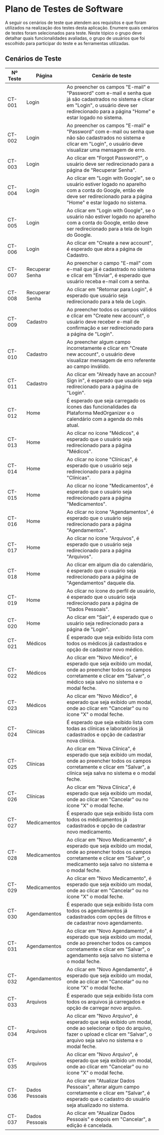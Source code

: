 
# Plano de Testes de Software

A seguir os cenários de teste que atendem aos requisitos e que foram utilizados na realização dos testes desta aplicação.
Enumere quais cenários de testes foram selecionados para teste. Neste tópico o grupo deve detalhar quais funcionalidades avaliadas, o grupo de usuários que foi escolhido para participar do teste e as ferramentas utilizadas.

## Cenários de Teste

| Nº Teste | Página | Cenário de teste |
|----------|--------|------------------|
|CT-001| Login | Ao preencher os campos "E-mail" e "Password" com e-mail e senha que já são cadastrados no sistema e clicar em "Login", o usuário deve ser redirecionado para a página "Home" e estar logado no sistema. |
|CT-002| Login | Ao preencher os campos "E-mail" e "Password" com e-mail ou senha que não são cadastrados no sistema e clicar em "Login", o usuário deve visualizar uma mensagem de erro. |
|CT-003| Login | Ao clicar em "Forgot Password?", o usuário deve ser redirecionado para a página de "Recuperar Senha". |
|CT-004| Login | Ao clicar em "Login with Google", se o usuário estiver logado no aparelho com a conta do Google, então ele deve ser redirecionado para a página "Home" e estar logado no sistema. |
|CT-005| Login | Ao clicar em "Login with Google", se o usuário não estiver logado no aparelho com a conta do Google, então deve ser redirecionado para a tela de login do Google. |
|CT-006| Login | Ao clicar em "Create a new account", é esperado que abra a página de Cadastro. |
|CT-007| Recuperar Senha | Ao preencher o campo "E-mail" com e-mail que já é cadastrado no sistema e clicar em "Enviar", é esperado que usuário receba e-mail com a senha. |
|CT-008| Recuperar Senha | Ao clicar em "Retornar para Login", é esperado que usuário seja redirecionado para a tela de Login. |
|CT-009| Cadastro | Ao preencher todos os campos válidos e clicar em "Create new account", o usuário deve receber e-mail de confirmação e ser redirecionado para a página de "Login". |
|CT-010| Cadastro | Ao preencher algum campo incorretamente e clicar em "Create new account", o usuário deve visualizar mensagem de erro referente ao campo inválido. |
|CT-011| Cadastro | Ao clicar em "Already have an accoun? Sign in", é esperado que usuário seja redirecionado para a página de "Login". |
|CT-012| Home | É esperado que seja carregado os ícones das funcionalidades da Plataforma MedOrganizer e o calendário com a agenda do mês atual. |
|CT-013| Home | Ao clicar no ícone "Médicos", é esperado que o usuário seja redirecionado para a página "Médicos". |
|CT-014| Home | Ao clicar no ícone "Clínicas", é esperado que o usuário seja redirecionado para a página "Clínicas". |
|CT-015| Home | Ao clicar no ícone "Medicamentos", é esperado que o usuário seja redirecionado para a página "Medicamentos". |
|CT-016| Home | Ao clicar no ícone "Agendamentos", é esperado que o usuário seja redirecionado para a página "Agendamentos". |
|CT-017| Home | Ao clicar no ícone "Arquivos", é esperado que o usuário seja redirecionado para a página "Arquivos". |
|CT-018| Home | Ao clicar em algum dia do calendário, é esperado que o usuário seja redirecionado para a página de "Agendamentos" daquele dia. |
|CT-019| Home | Ao clicar no ícone do perfil de usuário, é esperado que o usuário seja redirecionado para a página de "Dados Pessoais". |
|CT-020| Home | Ao clicar em "Sair", é esperado que o usuário seja redirecionado para a página de "Login". |
|CT-021| Médicos | É esperado que seja exibido lista com todos os médicos já cadastrados e opção de cadastrar novo médico. |
|CT-022| Médicos | Ao clicar em "Novo Médico", é esperado que seja exibido um modal, onde ao preencher todos os campos corretamente e clicar em "Salvar", o médico seja salvo no sistema e o modal feche. |
|CT-023| Médicos | Ao clicar em "Novo Médico", é esperado que seja exibido um modal, onde ao clicar em "Cancelar" ou no ícone "X" o modal feche. |
|CT-024| Clínicas | É esperado que seja exibido lista com todas as clínicas e laboratórios já cadastrados e opção de cadastrar nova clínica. |
|CT-025| Clínicas | Ao clicar em "Nova Clínica", é esperado que seja exibido um modal, onde ao preencher todos os campos corretamente e clicar em "Salvar", a clínica seja salva no sistema e o modal feche. |
|CT-026| Clínicas | Ao clicar em "Nova Clínica", é esperado que seja exibido um modal, onde ao clicar em "Cancelar" ou no ícone "X" o modal feche. |
|CT-027| Medicamentos | É esperado que seja exibido lista com todos os médicamentos já cadastrados e opção de cadastrar novo medicamento. |
|CT-028| Medicamentos | Ao clicar em "Novo Medicamento", é esperado que seja exibido um modal, onde ao preencher todos os campos corretamente e clicar em "Salvar", o medicamento seja salvo no sistema e o modal feche. |
|CT-029| Medicamentos | Ao clicar em "Novo Medicamento", é esperado que seja exibido um modal, onde ao clicar em "Cancelar" ou no ícone "X" o modal feche. |
|CT-030| Agendamentos | É esperado que seja exibido lista com todos os agendamentos já cadastrados com opções de filtros e de cadastrar novo agendamento. |
|CT-031| Agendamentos | Ao clicar em "Novo Agendamento", é esperado que seja exibido um modal, onde ao preencher todos os campos corretamente e clicar em "Salvar", o agendamento seja salvo no sistema e o modal feche. |
|CT-032| Agendamentos | Ao clicar em "Novo Agendamento", é esperado que seja exibido um modal, onde ao clicar em "Cancelar" ou no ícone "X" o modal feche. |
|CT-033| Arquivos | É esperado que seja exibido lista com todos os arquivos já carregados e opção de carregar novo arquivo. |
|CT-034| Arquivos | Ao clicar em "Novo Arquivo", é esperado que seja exibido um modal, onde ao selecionar o tipo do arquivo, fazer o upload e clicar em "Salvar", o arquivo seja salvo no sistema e o modal feche. |
|CT-035| Arquivos | Ao clicar em "Novo Arquivo", é esperado que seja exibido um modal, onde ao clicar em "Cancelar" ou no ícone "X" o modal feche. |
|CT-036| Dados Pessoais | Ao clicar em "Atualizar Dados Pessoais", alterar algum campo corretamente e clicar em "Salvar", é esperado que o cadastro do usuário seja atualizado no sistema. |
|CT-037| Dados Pessoais | Ao clicar em "Atualizar Dados Pessoais" e depois em "Cancelar", a edição é cancelada. |
